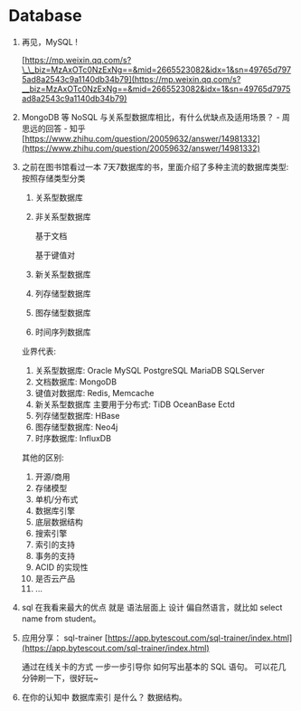 # Database

1. 再见，MySQL !

   [https://mp.weixin.qq.com/s?\_\_biz=MzAxOTc0NzExNg==&mid=2665523082&idx=1&sn=49765d7975ad8a2543c9a1140db34b79](https://mp.weixin.qq.com/s?__biz=MzAxOTc0NzExNg==&mid=2665523082&idx=1&sn=49765d7975ad8a2543c9a1140db34b79)

2. MongoDB 等 NoSQL 与关系型数据库相比，有什么优缺点及适用场景？ - 周思远的回答 - 知乎 [https://www.zhihu.com/question/20059632/answer/14981332](https://www.zhihu.com/question/20059632/answer/14981332)
3. 之前在图书馆看过一本 7天7数据库的书，里面介绍了多种主流的数据库类型: 按照存储类型分类

   1. 关系型数据库
   2. 非关系型数据库

      基于文档

      基于键值对

   3. 新关系型数据库
   4. 列存储型数据库
   5. 图存储型数据库
   6. 时间序列数据库

   业界代表:

   1. 关系型数据库: Oracle MySQL PostgreSQL MariaDB SQLServer
   2. 文档数据库: MongoDB
   3. 键值对数据库: Redis,  Memcache
   4. 新关系型数据库 主要用于分布式: TiDB OceanBase  Ectd
   5. 列存储型数据库: HBase 
   6. 图存储型数据库: Neo4j
   7. 时序数据库: InfluxDB

   其他的区别:

   1. 开源/商用
   2. 存储模型
   3. 单机/分布式
   4. 数据库引擎
   5. 底层数据结构
   6. 搜索引擎
   7. 索引的支持
   8. 事务的支持
   9. ACID 的实现性
   10. 是否云产品
   11. ...

4. sql 在我看来最大的优点 就是 语法层面上 设计 偏自然语言，就比如 select name from student。
5. 应用分享： sql-trainer [https://app.bytescout.com/sql-trainer/index.html](https://app.bytescout.com/sql-trainer/index.html)

   通过在线关卡的方式 一步一步引导你 如何写出基本的 SQL 语句。 可以花几分钟刷一下，很好玩~

6. 在你的认知中 数据库索引 是什么？ 数据结构。

